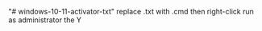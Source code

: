 "# windows-10-11-activator-txt" 
replace .txt with .cmd then right-click run as administrator the Y
